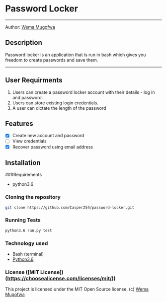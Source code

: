 Password Locker
===========================
- - - - 
Author: [Wema Mugofwa](https://github.com/Casper254)
## Description
Password locker is an application that is run in bash which gives you freedom to create passwords and save them.

---------------------------------------------------------------

## User Requirments
1. Users can create a password locker account with their details - log in and password.
2. Users can store existing login credentials.
3. A user can dictate the length of the password

## Features
+ [x] Create new account and password
+ [ ] View credentials
+ [x] Recover password using email address

## Installation
###Requirements
* python3.6

### Cloning the repository
```bash
git clone https://github.com/Casper254/password-locker.git
```

### Running Tests
```bash
python3.6 run.py test
```

### Technology used
* Bash (terminal)
* [Python3.6](https://www.python.org/)

### License ([MIT License])(https://choosealicense.com/licenses/mit/))
This project is licensed under the MIT Open Source license, (c) [Wema Mugofwa](https://github.com/Casper254)
